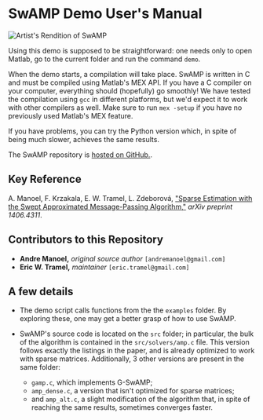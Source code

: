 # SwAMP Demo User's Manual
![Artist's Rendition of SwAMP](http://i.imgur.com/29r8l6B.png)

Using this demo is supposed to be straightforward: one needs only to
open Matlab, go to the current folder and run the command `demo`.

When the demo starts, a compilation will take place.
SwAMP is written in C and must be compiled using Matlab's MEX API. If you
have a C compiler on your computer, everything should (hopefully) go smoothly!
We have tested the compilation using `gcc` in different platforms, but we'd
expect it to work with other compilers as well. Make sure to run `mex -setup` if you have no previously used Matlab's MEX feature. 

If you have problems, you can try the Python version which, in spite of
being much slower, achieves the same results. 

The SwAMP repository is [hosted on GitHub.](https://github.com/eric-tramel/SwAMP-Demo). 

## Key Reference
A. Manoel, F. Krzakala, E. W. Tramel, L. Zdeborová, 
["Sparse Estimation with the Swept Approximated Message-Passing Algorithm,"](http://arxiv.org/abs/1406.4311) *arXiv preprint 1406.4311*.

## Contributors to this Repository
* **Andre Manoel,** *original source author* `[andremanoel@gmail.com]`
* **Eric W. Tramel,** *maintainer* `[eric.tramel@gmail.com]`

## A few details

- The demo script calls functions from the the `examples`
  folder. By exploring these, one may get a better grasp of how to use
  SwAMP.

- SwAMP's source code is located on the `src` folder; in particular, the
  bulk of the algorithm is contained in the `src/solvers/amp.c` file. 
  This version
  follows exactly the listings in the paper, and is already optimized to
  work with sparse matrices. Additionally, 3 other versions are present in
  the same folder: 
    * `gamp.c`, which implements G-SwAMP; 
    * `amp_dense.c`, a version that isn't optimized for sparse matrices; 
    * and `amp_alt.c`, a slight modification of the algorithm that, in spite of reaching the same results, sometimes converges faster.


